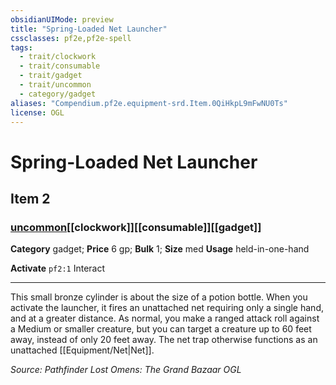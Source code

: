 ```yaml
---
obsidianUIMode: preview
title: "Spring-Loaded Net Launcher"
cssclasses: pf2e,pf2e-spell
tags:
  - trait/clockwork
  - trait/consumable
  - trait/gadget
  - trait/uncommon
  - category/gadget
aliases: "Compendium.pf2e.equipment-srd.Item.0QiHkpL9mFwNU0Ts"
license: OGL
---
```

# Spring-Loaded Net Launcher
## Item 2
### [uncommon](uncommon "Uncommon Rarity Trait")[[clockwork]][[consumable]][[gadget]]

**Category** gadget; 
**Price** 6 gp; 
**Bulk** 1; **Size** med
**Usage** held-in-one-hand

**Activate** `pf2:1` Interact

* * *

This small bronze cylinder is about the size of a potion bottle. When you activate the launcher, it fires an unattached net requiring only a single hand, and at a greater distance. As normal, you make a ranged attack roll against a Medium or smaller creature, but you can target a creature up to 60 feet away, instead of only 20 feet away. The net trap otherwise functions as an unattached [[Equipment/Net|Net]].

*Source: Pathfinder Lost Omens: The Grand Bazaar*
*OGL*